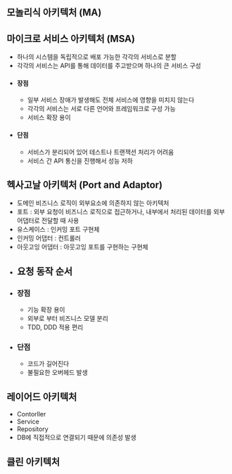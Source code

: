 ## 모놀리식 아키텍처 (MA)

## 마이크로 서비스 아키텍처 (MSA)

- 하나의 시스템을 독립적으로 배포 가능한 각각의 서비스로 분할
- 각각의 서비스는 API를 통해 데이터를 주고받으며 하나의 큰 서비스 구성
- #### 장점
  - 일부 서비스 장애가 발생해도 전체 서비스에 영향을 미치지 않는다
  - 각각의 서비스는 서로 다른 언어와 프레임워크로 구성 가능
  - 서비스 확장 용이
- #### 단점
  - 서비스가 분리되어 있어 테스트나 트랜잭션 처리가 어려움
  - 서비스 간 API 통신을 진행해서 성능 저하

## 헥사고날 아키텍처 (Port and Adaptor)

- 도메인 비즈니스 로직이 외부요소에 의존하지 않는 아키텍처
- 포트 : 외부 요청이 비즈니스 로직으로 접근하거나, 내부에서 처리된 데이터를 외부 어댑터로 전달할 때 사용
- 유스케이스 : 인커밍 포트 구현체
- 인커밍 어댑터 : 컨트롤러
- 아웃고잉 어댑터 : 아웃고잉 포트를 구현하는 구현체
- ## 요청 동작 순서
- ### 장점
  - 기능 확장 용이
  - 외부로 부터 비즈니스 모델 분리
  - TDD, DDD 적용 편리
- ### 단점
  - 코드가 길어진다
  - 불필요한 오버헤드 발생

## 레이어드 아키텍처

- Contorller
- Service
- Repository
- DB에 직접적으로 연결되기 때문에 의존성 발생

## 클린 아키텍처
